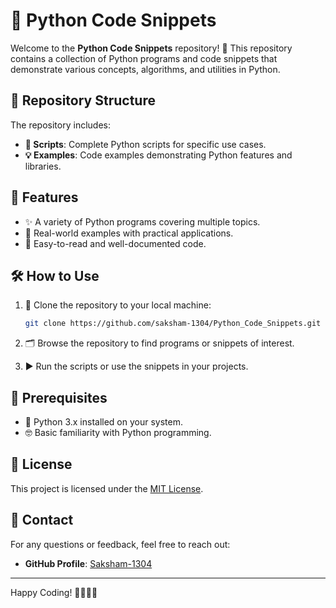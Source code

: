 # 🐍 Python Code Snippets

Welcome to the **Python Code Snippets** repository! 🎉 This repository contains a collection of Python programs and code snippets that demonstrate various concepts, algorithms, and utilities in Python.

## 📂 Repository Structure

The repository includes:

- **📜 Scripts**: Complete Python scripts for specific use cases.
- **💡 Examples**: Code examples demonstrating Python features and libraries.

## 🚀 Features

- ✨ A variety of Python programs covering multiple topics.
- 🌟 Real-world examples with practical applications.
- 📖 Easy-to-read and well-documented code.

## 🛠 How to Use

1. 🔗 Clone the repository to your local machine:
   ```bash
   git clone https://github.com/saksham-1304/Python_Code_Snippets.git
   ```

2. 🗂 Browse the repository to find programs or snippets of interest.

3. ▶️ Run the scripts or use the snippets in your projects.

## 📌 Prerequisites

- 🐍 Python 3.x installed on your system.
- 🤓 Basic familiarity with Python programming.

## 📜 License

This project is licensed under the [MIT License](LICENSE).

## 📧 Contact

For any questions or feedback, feel free to reach out:

- **GitHub Profile**: [Saksham-1304](https://github.com/saksham-1304)

---

Happy Coding! 🚀🐱‍💻🎉
